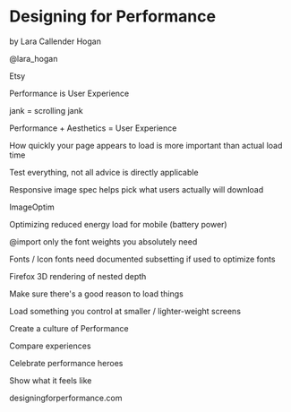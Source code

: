 Designing for Performance
=========================

by Lara Callender Hogan

@lara_hogan

Etsy

Performance is User Experience

jank = scrolling jank

Performance + Aesthetics = User Experience

How quickly your page appears to load is more important than actual load time

Test everything, not all advice is directly applicable

Responsive image spec helps pick what users actually will download

ImageOptim

Optimizing reduced energy load for mobile (battery power)

@import only the font weights you absolutely need

Fonts / Icon fonts need documented subsetting if used to optimize fonts

Firefox 3D rendering of nested depth

Make sure there's a good reason to load things

Load something you control at smaller / lighter-weight screens

Create a culture of Performance

Compare experiences

Celebrate performance heroes

Show what it feels like

designingforperformance.com
